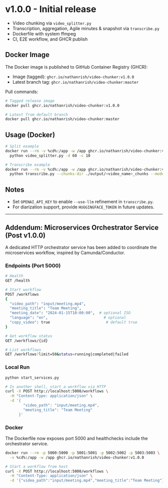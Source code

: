 # v1.0.0 - Initial release

- Video chunking via `video_splitter.py`
- Transcription, aggregation, Agile minutes & snapshot via `transcribe.py`
- Dockerfile with system ffmpeg
- CI, E2E workflow, and GHCR publish

## Docker Image

The Docker image is published to GitHub Container Registry (GHCR):

- Image (tagged): `ghcr.io/nathanrish/video-chunker:v1.0.0`
- Latest branch tag: `ghcr.io/nathanrish/video-chunker:master`

Pull commands:

```bash
# Tagged release image
docker pull ghcr.io/nathanrish/video-chunker:v1.0.0

# Latest from default branch
docker pull ghcr.io/nathanrish/video-chunker:master
```

## Usage (Docker)

```bash
# Split example
docker run --rm -v %cd%:/app -w /app ghcr.io/nathanrish/video-chunker:v1.0.0 \
  python video_splitter.py -d 60 -c 10

# Transcribe example
docker run --rm -v %cd%:/app -w /app ghcr.io/nathanrish/video-chunker:v1.0.0 \
  python transcribe.py --chunks-dir ./output/<video_name>_chunks --model small --language en --word-timestamps
```

## Notes
- Set `OPENAI_API_KEY` to enable `--use-llm` refinement in `transcribe.py`.
- For diarization support, provide `HUGGINGFACE_TOKEN` in future updates.

---

## Addendum: Microservices Orchestrator Service (Post v1.0.0)

A dedicated HTTP orchestrator service has been added to coordinate the microservices workflow, inspired by Camunda/Conductor.

### Endpoints (Port 5000)

```bash
# Health
GET /health

# Start workflow
POST /workflows
{
  "video_path": "input/meeting.mp4",
  "meeting_title": "Team Meeting",
  "meeting_date": "2024-01-15T10:00:00",  # optional ISO
  "language": "en",                         # optional
  "copy_video": true                         # default true
}

# Get workflow status
GET /workflows/{id}

# List workflows
GET /workflows?limit=50&status=running|completed|failed
```

### Local Run

```bash
python start_services.py

# In another shell, start a workflow via HTTP
curl -X POST http://localhost:5000/workflows \
  -H "Content-Type: application/json" \
  -d '{
        "video_path": "input/meeting.mp4",
        "meeting_title": "Team Meeting"
      }'
```

### Docker

The Dockerfile now exposes port 5000 and healthchecks include the orchestrator service.

```bash
docker run --rm -p 5000:5000 -p 5001:5001 -p 5002:5002 -p 5003:5003 \
  -v %cd%:/app -w /app ghcr.io/nathanrish/video-chunker:v1.0.0

# Start a workflow from host
curl -X POST http://localhost:5000/workflows \
  -H "Content-Type: application/json" \
  -d '{"video_path":"input/meeting.mp4","meeting_title":"Team Meeting"}'
```
